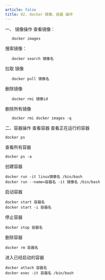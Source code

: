 ```yaml
---
article: false
title: 02. docker 镜像、容器 操作
---
```





一、 镜像操作
   查看镜像：
```shell
   docker images
```
   搜索镜像：
```shell
   docker search 镜像名
```
   拉取 镜像
```shell
   docker pull 镜像名
```
   删除镜像
```shell
   docker rmi 镜像id
```
   删除所有镜像
```shell
   docker rmi docker images -q
```

二、容器操作
查看容器
查看正在运行的容器
```shell
docker ps
```
查看所有容器
```shell
docker ps -a
```
创建容器
```shell
docker run -it linux镜像名 /bin/bash
docker run --name=容器名 -it 镜像名 /bin/bash
```
启动容器
```shell
docker start 容器名
docker start -i 容器名
```
停止容器
```shell
docker stop 容器名
```
删除容器
```shell
docker rm 容器名
```
进入已经启动的容器
```shell
docker attach 容器名
docker exec -it 容器名 /bin/bash
```

